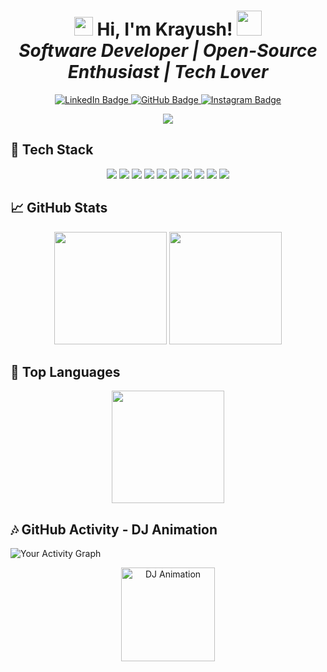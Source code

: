 <h1 align="center">
  <img src="https://media.giphy.com/media/VG1EmSTnvKhLlgp7yZ/giphy.gif" width="30px"> 
  Hi, I'm Krayush! <img src="https://media.giphy.com/media/xT0xeJpnfTg5MZc32Y/giphy.gif" width="40px">
  <br>
  <i>Software Developer | Open-Source Enthusiast | Tech Lover</i>
</h1>

<p align="center">
  <a href="https://www.linkedin.com/in/kumar-ayush-b0053927b/" target="_blank">
    <img src="https://img.shields.io/badge/LinkedIn-0077B5?style=for-the-badge&logo=linkedin&logoColor=white" alt="LinkedIn Badge"/>
  </a>
  <a href="https://github.com/krayush7" target="_blank">
    <img src="https://img.shields.io/badge/GitHub-181717?style=for-the-badge&logo=github&logoColor=white" alt="GitHub Badge"/>
  </a>
  <a href="https://instagram.com/krayush7" target="_blank">
    <img src="https://img.shields.io/badge/Instagram-E4405F?style=for-the-badge&logo=instagram&logoColor=white" alt="Instagram Badge"/>
  </a>
</p>

<p align="center">
  <img src="https://readme-typing-svg.herokuapp.com/?lines=Welcome+to+my+GitHub+Profile!;I+Love+Coding;Open-Source+Contributor;Technology+Explorer&font=Fira+Code&center=true&width=500&height=50&color=0390fc&vCenter=true&size=22" />
</p>

## 🚀 Tech Stack

<p align="center">
  <img src="https://img.shields.io/badge/HTML5-E34F26?style=flat&logo=html5&logoColor=white" />
  <img src="https://img.shields.io/badge/CSS3-1572B6?style=flat&logo=css3&logoColor=white" />
  <img src="https://img.shields.io/badge/JavaScript-F7DF1E?style=flat&logo=javascript&logoColor=white" />
  <img src="https://img.shields.io/badge/React-61DAFB?style=flat&logo=react&logoColor=white" />
  <img src="https://img.shields.io/badge/Node.js-339933?style=flat&logo=node.js&logoColor=white" />
  <img src="https://img.shields.io/badge/Express.js-000000?style=flat&logo=express&logoColor=white" />
  <img src="https://img.shields.io/badge/MongoDB-47A248?style=flat&logo=mongodb&logoColor=white" />
  <img src="https://img.shields.io/badge/PostgreSQL-336791?style=flat&logo=postgresql&logoColor=white" />
  <img src="https://img.shields.io/badge/Java-007396?style=flat&logo=java&logoColor=white" />
  <img src="https://img.shields.io/badge/Python-3776AB?style=flat&logo=python&logoColor=white" />
</p>

## 📈 GitHub Stats

<p align="center">
  <img height="180em" src="https://github-readme-stats.vercel.app/api?username=krayush7&show_icons=true&hide_border=true&count_private=true&hide=prs&theme=radical" />
  <img height="180em" src="https://github-readme-streak-stats.herokuapp.com/?user=krayush7&theme=radical" />
</p>

## 💯 Top Languages

<p align="center">
  <img height="180em" src="https://github-readme-stats.vercel.app/api/top-langs/?username=krayush7&layout=compact&theme=radical" />
</p>

## 🎶 GitHub Activity - DJ Animation

![Your Activity Graph](https://activity-graph.herokuapp.com/graph?username=krayush7&bg_color=2b2d2f&color=ffb6b6&line=ff5722&point=ffffff&area=true&hide_border=true)

<!-- DJ-like Animation -->
<p align="center">
  <img src="https://media.giphy.com/media/XyQ8TL1ZKFLpk/giphy.gif" width="150" alt="DJ Animation" />
</p>
